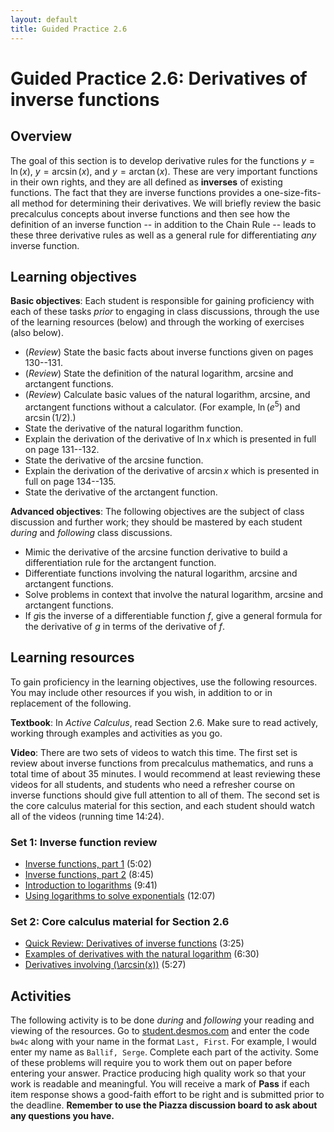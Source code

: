 ```yaml
---
layout: default
title: Guided Practice 2.6
---
```


# Guided Practice 2.6: Derivatives of inverse functions

## Overview

The goal of this section is to develop derivative rules for the functions $y = \ln(x)$, $y = \arcsin(x)$, and $y = \arctan(x)$. These are very important functions in their own rights, and they are all defined as **inverses** of existing functions. The fact that they are inverse functions provides a one-size-fits-all method for determining their derivatives. We will briefly review the basic precalculus concepts about inverse functions and then see how the definition of an inverse function -- in addition to the Chain Rule -- leads to these three derivative rules as well as a general rule for differentiating *any* inverse function. 


## Learning objectives

__Basic objectives__: Each student is responsible for gaining proficiency with each of these tasks _prior_ to engaging in class discussions, through the use of the learning resources (below) and through the working of exercises (also below). 

- (*Review*) State the basic facts about inverse functions given on pages 130--131. 
- (*Review*) State the definition of the natural logarithm, arcsine and arctangent functions. 
- (*Review*) Calculate basic values of the natural logarithm, arcsine, and arctangent functions without a calculator. (For example, $\ln(e^5)$ and $\arcsin (1/2)$.) 
- State the derivative of the natural logarithm function. 
- Explain the derivation of the derivative of $\ln x$ which is presented in full on page 131--132. 
- State the derivative of the arcsine function. 
- Explain the derivation of the derivative of $\arcsin x$ which is presented in full on page 134--135. 
- State the derivative of the arctangent function. 

__Advanced objectives__: The following objectives are the subject of class discussion and further work; they should be mastered by each student _during_ and _following_ class discussions. 

- Mimic the derivative of the arcsine function derivative to build a differentiation rule for the arctangent function.
- Differentiate functions involving the natural logarithm, arcsine and arctangent functions. 
- Solve problems in context that involve the natural logarithm, arcsine and arctangent functions. 
- If $g$is the inverse of a differentiable function $f$,  give a general formula for the derivative of $g$ in terms of the derivative of $f$. 

## Learning resources 

To gain proficiency in the learning objectives, use the following resources. You may include other resources if you wish, in addition to or in replacement of the following. 

__Textbook__: In _Active Calculus_, read Section 2.6. Make sure to read actively, working through examples and activities as you go. 

__Video__: There are two sets of videos to watch this time. The first set is review about inverse functions from precalculus mathematics, and runs a total time of about 35 minutes. I would recommend at least reviewing these videos for all students, and students who need a refresher course on inverse functions should give full attention to all of them. The second set is the core calculus material for this section, and each student should watch all of the videos (running time 14:24). 

### Set 1: Inverse function review 

- [Inverse functions, part 1](http://www.youtube.com/watch?v=tf-R8T2oyr4) (5:02)
- [Inverse functions, part 2](http://www.youtube.com/watch?v=KUmWVQc999g) (8:45) 
- [Introduction to logarithms](http://www.youtube.com/watch?v=hWw_YQ21xU8) (9:41) 
- [Using logarithms to solve exponentials](http://www.youtube.com/watch?v=YbSOUE2Xdpw) (12:07) 

### Set 2: Core calculus material for Section 2.6

- [Quick Review: Derivatives of inverse functions](http://www.youtube.com/watch?v=chdkxtt8XQo) (3:25)
- [Examples of derivatives with the natural logarithm](http://www.youtube.com/watch?v=jhBhSerqbyU) (6:30)
- [Derivatives involving \(\arcsin(x)\)](http://www.youtube.com/watch?v=pEEQNdttZsw) (5:27) 


## Activities

The following activity is to be done _during_ and _following_ your reading and viewing of the resources. Go to [student.desmos.com](https://student.desmos.com/?prepopulateCode=bw4c) and enter the code `bw4c` along with your name in the format `Last, First`. For example, I would enter my name as `Ballif, Serge`. Complete each part of the activity. Some of these problems will require you to work them out on paper before entering your answer. Practice producing high quality work so that your work is readable and meaningful. You will receive a mark of __Pass__ if each item response shows a good-faith effort to be right and is submitted prior to the deadline. __Remember to use the Piazza discussion board to ask about any questions you have.__
